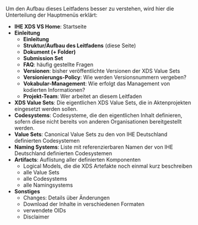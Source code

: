 Um den Aufbau dieses Leitfadens besser zu verstehen, wird hier die Unterteilung der Hauptmenüs erklärt:

* **IHE XDS VS Home**: Startseite
* **Einleitung**
  * **Einleitung**
  * **Struktur/Aufbau des Leitfadens** (diese Seite)
  * **Dokument (+ Folder)**
  * **Submission Set**
  * **FAQ**: häufig gestellte Fragen
  * **Versionen**: bisher veröffentlichte Versionen der XDS Value Sets
  * **Versionierungs-Policy**: Wie werden Versionsnummern vergeben?
  * **Vokabular-Management**: Wie erfolgt das Management von kodierten Informationen?
  * **Projekt-Team**: Wer arbeitet an diesem Leitfaden
* **XDS Value Sets**: Die eigentlichen XDS Value Sets, die in Aktenprojekten eingesetzt werden sollen.
* **Codesystems**: Codesysteme, die den eigentlichen Inhalt definieren, sofern diese nicht bereits von anderen Organisationen bereitgestellt werden.
* **Value Sets**: Canonical Value Sets zu den von IHE Deutschland definierten Codesystemen
* **Naming Systems**: Liste mit referenzierbaren Namen der von IHE Deutschland definierten Codesystemen
* **Artifacts**: Auflistung aller definierten Komponenten
  * Logical Models, die die XDS Artefakte noch einmal kurz beschreiben
  * alle Value Sets
  * alle Codesystems
  * alle Namingsystems
* **Sonstiges**
  * Changes: Details über Änderungen
  * Download der Inhalte in verschiedenen Formaten
  * verwendete OIDs
  * Disclaimer
